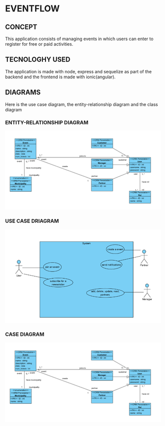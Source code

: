 # EVENTFLOW

## CONCEPT

This application consists of managing events in which users can enter to register for free or paid activities.

## TECNOLOGHY USED

The application is made with node, express and sequelize as part of the backend and the frontend is made with ionic(angular).

## DIAGRAMS

Here is the use case diagram, the entity-relationship diagram and the class diagram

### ENTITY-RELATIONSHIP DIAGRAM

![ENTITY-RELATIONSHIP DIAGRAM](https://github.com/Aridane1/EventFlow/blob/master/screenshots/class_diagram.PNG)

### USE CASE DRIAGRAM

![USE CASE DIAGRAM](https://github.com/Aridane1/EventFlow/blob/master/screenshots/use_case_diagram.PNG)

### CASE DIAGRAM

![CLASS DIAGRAM](https://github.com/Aridane1/EventFlow/blob/master/screenshots/class_diagram.PNG)
